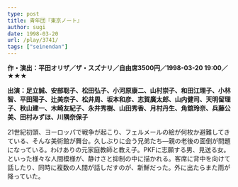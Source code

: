 ```yaml
---
type: post
title: 青年団『東京ノート』
author: sugi
date: 1998-03-20
url: /play/3741/
tags: ["seinendan"]
---
```

**作・演出：平田オリザ／ザ・スズナリ／自由席3500円／1998-03-20 19:00／★★★**

**出演：足立誠、安部聡子、松田弘子、小河原康二、山村崇子、和田江理子、小林智、平田陽子、辻美奈子、松井周、坂本和彦、志賀廣太郎、山内健司、天明留理子、秋山建一、木崎友紀子、永井秀樹、山田秀香、月村丹生、角舘玲奈、兵藤公美、田村みずほ、川隅奈保子**

21世紀初頭、ヨーロッパで戦争が起こり、フェルメールの絵が何枚か避難してきている、そんな美術館が舞台。久しぶりに会う兄弟たち―親の老後の面倒が問題になっている。わけありの元家庭教師と教え子。PKFに志願する男、見送る女。といった様々な人間模様が、静けさと抑制の中に描かれる。客席に背中を向けて話したり、同時に複数の人間が話しだすのが、新鮮だった。外に出たらまた雨が降っていた。

